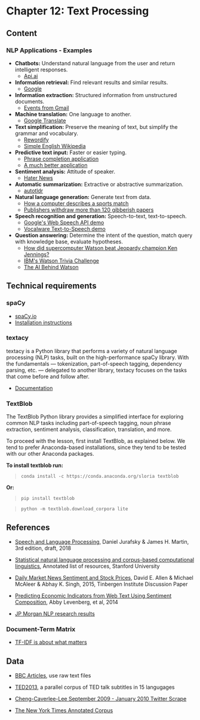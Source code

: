 # Chapter 12: Text Processing

## Content

### NLP Applications - Examples

- **Chatbots:** Understand natural language from the user and return intelligent responses.
    - [Api.ai](https://api.ai/)
- **Information retrieval:** Find relevant results and similar results.
    - [Google](https://www.google.com/)
- **Information extraction:** Structured information from unstructured documents.
    - [Events from Gmail](https://support.google.com/calendar/answer/6084018?hl=en)
- **Machine translation:** One language to another.
    - [Google Translate](https://translate.google.com/)
- **Text simplification:** Preserve the meaning of text, but simplify the grammar and vocabulary.
    - [Rewordify](https://rewordify.com/)
    - [Simple English Wikipedia](https://simple.wikipedia.org/wiki/Main_Page)
- **Predictive text input:** Faster or easier typing.
    - [Phrase completion application](https://justmarkham.shinyapps.io/textprediction/)
    - [A much better application](https://farsite.shinyapps.io/swiftkey-cap/)
- **Sentiment analysis:** Attitude of speaker.
    - [Hater News](https://medium.com/@KevinMcAlear/building-hater-news-62062c58325c)
- **Automatic summarization:** Extractive or abstractive summarization.
    - [autotldr](https://www.reddit.com/r/technology/comments/35brc8/21_million_people_still_use_aol_dialup/cr2zzj0)
- **Natural language generation:** Generate text from data.
    - [How a computer describes a sports match](http://www.bbc.com/news/technology-34204052)
    - [Publishers withdraw more than 120 gibberish papers](http://www.nature.com/news/publishers-withdraw-more-than-120-gibberish-papers-1.14763)
- **Speech recognition and generation:** Speech-to-text, text-to-speech.
    - [Google's Web Speech API demo](https://www.google.com/intl/en/chrome/demos/speech.html)
    - [Vocalware Text-to-Speech demo](https://www.vocalware.com/index/demo)
- **Question answering:** Determine the intent of the question, match query with knowledge base, evaluate hypotheses.
    - [How did supercomputer Watson beat Jeopardy champion Ken Jennings?](http://blog.ted.com/how-did-supercomputer-watson-beat-jeopardy-champion-ken-jennings-experts-discuss/)
    - [IBM's Watson Trivia Challenge](http://www.nytimes.com/interactive/2010/06/16/magazine/watson-trivia-game.html)
    - [The AI Behind Watson](http://www.aaai.org/Magazine/Watson/watson.php)

## Technical requirements

### spaCy

- [spaCy.io](https://spacy.io/)
- [Installation instructions](https://spacy.io/usage/#installation)

### textacy


textacy is a Python library that performs a variety of natural language processing (NLP) tasks, built on the high-performance spaCy library. With the fundamentals — tokenization, part-of-speech tagging, dependency parsing, etc. — delegated to another library, textacy focuses on the tasks that come before and follow after.


- [Documentation](https://chartbeat-labs.github.io/textacy/index.html)


### TextBlob


The TextBlob Python library provides a simplified interface for exploring common NLP tasks including part-of-speech tagging, noun phrase extraction, sentiment analysis, classification, translation, and more.

To proceed with the lesson, first install TextBlob, as explained below. We tend to prefer Anaconda-based installations, since they tend to be tested with our other Anaconda packages.

**To install textblob run:**

> `conda install -c https://conda.anaconda.org/sloria textblob`

**Or:**

> `pip install textblob`

> `python -m textblob.download_corpora lite`



## References

- [Speech and Language Processing](https://web.stanford.edu/~jurafsky/slp3/ed3book.pdf), Daniel Jurafsky & James H. Martin, 3rd edition, draft, 2018

- [Statistical natural language processing and corpus-based computational linguistics](https://nlp.stanford.edu/links/statnlp.html), Annotated list of resources, Stanford University
- [Daily Market News Sentiment and Stock Prices](https://www.econstor.eu/handle/10419/125094), David E. Allen & Michael McAleer & Abhay K. Singh, 2015, Tinbergen Institute Discussion Paper

- [Predicting Economic Indicators from Web Text Using Sentiment Composition](http://www.ijcce.org/index.php?m=content&c=index&a=show&catid=39&id=358), Abby Levenberg, et al, 2014


- [JP Morgan NLP research results](https://www.jpmorgan.com/global/research/machine-learning)

### Document-Term Matrix

- [TF-IDF is about what matters](https://planspace.org/20150524-tfidf_is_about_what_matters/)

## Data

- [BBC Articles](http://mlg.ucd.ie/datasets/bbc.html), use raw text files
- [TED2013](http://opus.nlpl.eu/TED2013.php), a parallel corpus of TED talk subtitles in 15 langugages
- [Cheng-Caverlee-Lee September 2009 - January 2010 Twitter Scrape](https://archive.org/details/twitter_cikm_2010)

- [The New York Times Annotated Corpus](https://catalog.ldc.upenn.edu/LDC2008T19)